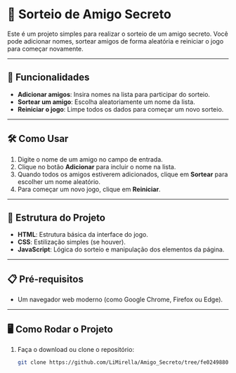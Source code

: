 # 🎲 Sorteio de Amigo Secreto

Este é um projeto simples para realizar o sorteio de um amigo secreto. Você pode adicionar nomes, sortear amigos de forma aleatória e reiniciar o jogo para começar novamente.

---

## 🚀 Funcionalidades

- **Adicionar amigos**: Insira nomes na lista para participar do sorteio.
- **Sortear um amigo**: Escolha aleatoriamente um nome da lista.
- **Reiniciar o jogo**: Limpe todos os dados para começar um novo sorteio.

---

## 🛠️ Como Usar

1. Digite o nome de um amigo no campo de entrada.
2. Clique no botão **Adicionar** para incluir o nome na lista.
3. Quando todos os amigos estiverem adicionados, clique em **Sortear** para escolher um nome aleatório.
4. Para começar um novo jogo, clique em **Reiniciar**.

---

## 📂 Estrutura do Projeto

- **HTML**: Estrutura básica da interface do jogo.
- **CSS**: Estilização simples (se houver).
- **JavaScript**: Lógica do sorteio e manipulação dos elementos da página.

---

## 📋 Pré-requisitos

- Um navegador web moderno (como Google Chrome, Firefox ou Edge).

---

## 🖥️ Como Rodar o Projeto

1. Faça o download ou clone o repositório:
   ```bash
   git clone https://github.com/LiMirella/Amigo_Secreto/tree/fe02498802524903cde2a933f1ce2a158a3824f8

